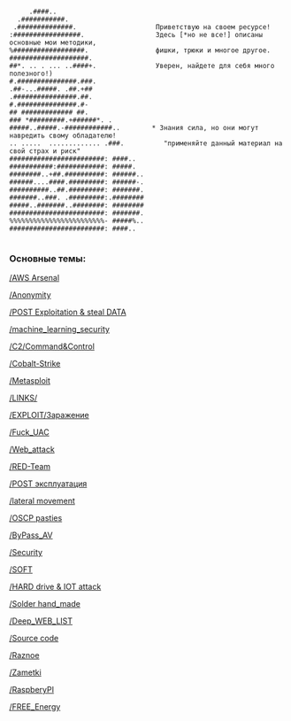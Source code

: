 <!-- Global site tag (gtag.js) - Google Analytics -->
<script async src="https://www.googletagmanager.com/gtag/js?id=UA-160606548-1"></script>
<script>
  window.dataLayer = window.dataLayer || [];
  function gtag(){dataLayer.push(arguments);}
  gtag('js', new Date());

  gtag('config', 'UA-160606548-1');
</script>
```text

     .####..                      
  .###########.                   
 .##############.                    Приветствую на своем ресурсе!
:#################.                  Здесь [*но не все!] описаны основные мои методики, 
%##################.                 фишки, трюки и многое другое.
####################.              
##*. .. . ... ..####+.               Уверен, найдете для себя много полезного!)
#.###############.###.               
.##-...#####. .##.+##                
.################.##.             
#.###############.#-               
## ############# ##.               
### *#########.+######*. .      
#####..#####.-############..        * Знания сила, но они могут навредить свому обладателю!
.. .....  ............. .###.          "применяйте данный материал на свой страх и риск"
########################: ####..    
###########:############: #####.    
########..+##.##########: ######..    
######....####.#########: ######-.    
##########..##.#########: #######.    
#######..###. .#########:.########  
#####..#######..########: ########  
########################: #######.  
%%%%%%%%%%%%%%%%%%%%%%%%- #####%..  
########################: ####..    
     
```




### Основные темы: 

[/AWS Arsenal](https://github.com/stuhirst/awssecurity/blob/master/arsenal.md)

[/Anonymity](https://github.com/Ondrik8/Anonymity/blob/main/README.md)

[/POST Exploitation & steal DATA](https://ondrik8.github.io/POST_EXPL./)

[/machine_learning_security](https://github.com/13o-bbr-bbq/machine_learning_security/tree/master/DeepExploit)

[/C2/Command&Control](https://ondrik8.github.io/C2/)

[/Cobalt-Strike](https://github.com/zer0yu/Awesome-CobaltStrike)

[/Metasploit](https://ondrik8.github.io/metasploit/)

[/LINKS/](https://ondrik8.github.io/Links/)

[/EXPLOIT/Заражение](https://ondrik8.github.io/exploit/)

[/Fuck_UAC](https://ondrik8.github.io/Fuck_UAC)

[/Web_attack](https://ondrik8.github.io/Web_attack/)

[/RED-Team](https://github.com/Ondrik8/RED-Team/blob/main/README.md)

[/POST эксплуатация](https://ondrik8.github.io/Post_exploit/)

[/lateral movement](https://ondrik8.github.io/lateral_movement/)

[/OSCP pasties](https://ondrik8.github.io/OSCP_note/)

[/ByPass_AV](https://ondrik8.github.io/byPass_AV/)

[/Security](https://ondrik8.github.io/-Security/)

[/SOFT](https://ondrik8.github.io/soft/)

[/HARD drive & IOT attack](https://ondrik8.github.io/HARD_device_attack/)

[/Solder hand_made](https://github.com/Ondrik8/blog.github.io/edit/master/README.md)

[/Deep_WEB_LIST](https://github.com/Ondrik8/Links/blob/master/Deep%20Web%20Onion%20Links%20List.pdf)

[/Source code](https://github.com/alphaSeclab/awesome-rat/blob/master/Readme_en.md)

[/Raznoe](https://github.com/trimstray/the-book-of-secret-knowledge)

[/Zametki](https://ondrik8.github.io/zametki/)

[/RaspberyPI](https://github.com/thibmaek/awesome-raspberry-pi)

[/FREE_Energy](https://github.com/Ondrik8/Free_Energy/blob/main/README.md)
